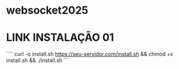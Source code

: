 # websocket2025

# LINK INSTALAÇÃO 01

´´´´
curl -o install.sh https://seu-servidor.com/install.sh && chmod +x install.sh && ./install.sh
´´´
